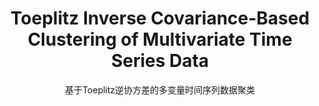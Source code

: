 ---
layout: post
title: Toeplitz Inverse Covariance-Based Clustering of Multivariate Time Series Data
subtitle: 基于Toeplitz逆协方差的多变量时间序列数据聚类
tags: [paper reading, deep learning, point cloud completion, 3d]
---